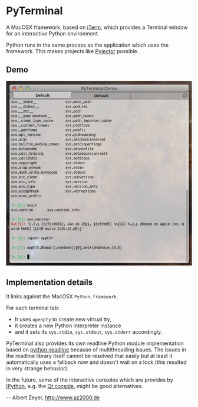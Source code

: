 PyTerminal
==========

A MacOSX framework, based on [iTerm](http://iterm.sourceforge.net/), which provides a Terminal window for an interactive Python environment.

Python runs in the same process as the application which uses the framework. This makes projects like [Pyjector](https://github.com/albertz/Pyjector) possible.

Demo
----

![screenshot](https://github.com/albertz/PyTerminal/raw/master/Screenshots/Shot1.png)

Implementation details
----------------------

It links against the MacOSX `Python.framework`.

For each terminal tab:

* It uses `openpty` to create new virtual tty,
* it creates a new Python interpreter instance
* and it sets its `sys.stdin`, `sys.stdout`, `sys.stderr` accordingly.

PyTerminal also provides its own readline Python module implementation based on [python-readline](https://github.com/ludwigschwardt/python-readline) because of multithreading issues. The issues in the readline library itself cannot be resolved that easily but at least it automatically uses a fallback now and doesn't wait on a lock (this resulted in very strange behavior).

In the future, some of the interactive consoles which are provides by [IPython](http://ipython.org/), e.g. the [Qt console](http://ipython.org/ipython-doc/rel-0.11/interactive/qtconsole.html#qtconsole), might be good alternatives.

-- Albert Zeyer, <http://www.az2000.de>

